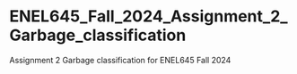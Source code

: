 # ENEL645_Fall_2024_Assignment_2_Garbage_classification
Assignment 2 Garbage classification for ENEL645 Fall 2024

